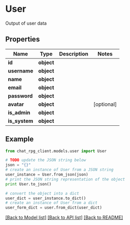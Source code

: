 # User

Output of user data

## Properties
Name | Type | Description | Notes
------------ | ------------- | ------------- | -------------
**id** | **object** |  | 
**username** | **object** |  | 
**name** | **object** |  | 
**email** | **object** |  | 
**password** | **object** |  | 
**avatar** | **object** |  | [optional] 
**is_admin** | **object** |  | 
**is_system** | **object** |  | 

## Example

```python
from chat_rpg_client.models.user import User

# TODO update the JSON string below
json = "{}"
# create an instance of User from a JSON string
user_instance = User.from_json(json)
# print the JSON string representation of the object
print User.to_json()

# convert the object into a dict
user_dict = user_instance.to_dict()
# create an instance of User from a dict
user_form_dict = user.from_dict(user_dict)
```
[[Back to Model list]](../README.md#documentation-for-models) [[Back to API list]](../README.md#documentation-for-api-endpoints) [[Back to README]](../README.md)


